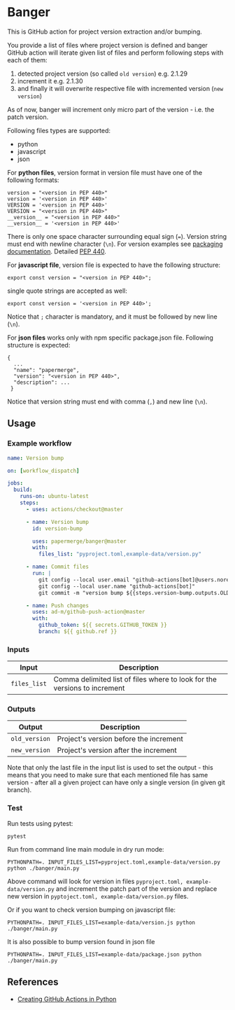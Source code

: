 # Banger

This is GitHub action for project version extraction and/or bumping.

You provide a list of files where project version is defined and banger GitHub action will
iterate given list of files and perform following steps with each of them:
1. detected project version (so called `old version`) e.g. 2.1.29
2. increment it e.g. 2.1.30
3. and finally it will overwrite respective file with incremented version (`new version`)

As of now, banger will increment only micro part of the version - i.e. the patch version.

Following files types are supported:

* python
* javascript
* json

For **python files**, version format in version file must have one of the following formats:
```
version = "<version in PEP 440>"
version = '<version in PEP 440>'
VERSION = '<version in PEP 440>'
VERSION = "<version in PEP 440>"
__version__ = "<version in PEP 440>"
__version__ = '<version in PEP 440>'
```
There is only one space character surrounding equal sign (`=`).
Version string must end with newline character (`\n`).
For version examples see [packaging documentation](https://packaging.pypa.io/en/latest/version.html).
Detailed [PEP 440](https://peps.python.org/pep-0440/).

For **javascript file**, version file is expected to have the following structure:
```
export const version = "<version in PEP 440>";
```
single quote strings are accepted as well:
```
export const version = '<version in PEP 440>';
```
Notice that `;` character is mandatory, and it must be followed by new line (`\n`).


For **json files** works only with npm specific package.json file. Following structure is expected:
```
{
  ...
  "name": "papermerge",
  "version": "<version in PEP 440>",
  "description": ...
 }
```

Notice that version string must end with comma (`,`) and new line (`\n`).

## Usage

### Example workflow

```yaml
name: Version bump

on: [workflow_dispatch]

jobs:
  build:
    runs-on: ubuntu-latest
    steps:
      - uses: actions/checkout@master

      - name: Version bump
        id: version-bump

        uses: papermerge/banger@master
        with:
          files_list: "pyproject.toml,example-data/version.py"

      - name: Commit files
        run: |
          git config --local user.email "github-actions[bot]@users.noreply.github.com"
          git config --local user.name "github-actions[bot]"
          git commit -m "version bump ${{steps.version-bump.outputs.OLD_VERSION}} -> ${{steps.version-bump.outputs.NEW_VERSION}}" -a

      - name: Push changes
        uses: ad-m/github-push-action@master
        with:
          github_token: ${{ secrets.GITHUB_TOKEN }}
          branch: ${{ github.ref }}
```

### Inputs

| Input                                             | Description                                        |
|------------------------------------------------------|-----------------------------------------------|
| `files_list`  | Comma delimited list of files where to look for the versions to increment    |


### Outputs

| Output                                             | Description                                        |
|------------------------------------------------------|-----------------------------------------------|
| `old_version`  | Project's version before the increment    |
| `new_version`  | Project's version after the increment    |


Note that only the last file in the input list is used to set the output - this means that you
need to make sure that each mentioned file has same version - after all a given project can
have only a single version (in given git branch).

### Test

Run tests using pytest:
```
pytest
```

Run from command line main module in dry run mode:

```
PYTHONPATH=. INPUT_FILES_LIST=pyproject.toml,example-data/version.py python ./banger/main.py
```

Above command will look for version in files ``pyproject.toml, example-data/version.py`` and
increment the patch part of the version and replace new version in ``pyptoject.toml, example-data/version.py``
files.

Or if you want to check version bumping on javascript file:

```
PYTHONPATH=. INPUT_FILES_LIST=example-data/version.js python ./banger/main.py
```

It is also possible to bump version found in json file

```
PYTHONPATH=. INPUT_FILES_LIST=example-data/package.json python ./banger/main.py
```

## References

* [Creating GitHub Actions in Python](https://jacobtomlinson.dev/posts/2019/creating-github-actions-in-python/)
